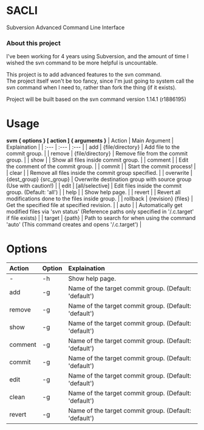 # SACLI
Subversion Advanced Command Line Interface
  
### About this project
I've been working for 4 years using Subversion, and the amount of time I wished the svn command to be more helpful is uncountable.  
  
This project is to add advanced features to the svn command.  
The project itself won't be too fancy, since I'm just going to system call the svn command when I need to, rather than fork the thing (if it exists). 
  
Project will be built based on the svn command version 1.14.1 (r1886195)  
  
# Usage
**svm { options } \[ action \] { arguments }**
| Action    | Main Argument              | Explaination                                                                                                      |
| :---      | :---                       | :---                                                                                                              |
| add       | {file/directory}           | Add file to the commit group.                                                                                     |
| remove    | {file/directory}           | Remove file from the commit group.                                                                                |
| show      |                            | Show all files inside commit group.                                                                               |
| comment   |                            | Edit the comment of the commit group.                                                                             |
| commit    |                            | Start the commit process!                                                                                         |
| clear     |                            | Remove all files inside the commit group specified.                                                               |
| overwrite | {dest\_group} {src\_group} | Overwrite destination group with source group (Use with caution!)                                                 |
| edit      | \[all/selective\]          | Edit files inside the commit group. (Default: 'all')                                                              |
| help      |                            | Show help page.                                                                                                   |
| revert    |                            | Revert all modifications done to the files inside group.                                                          |
| rollback  | {revision} {files}         | Get the specified file at specified revision.                                                                     |
| auto      |                            | Automatically get modified files via 'svn status' (Reference paths only specified in '/.c.target' if file exists) |
| target    | {path}                     | Path to search for when using the command 'auto' (This command creates and opens '/.c.target')                    |
  
# Options
| Action  | Option | Explaination                                          |
| :---    | :---   | :---                                                  |
| -       | -h     | Show help page.                                       |
| add     | -g     | Name of the target commit group. (Default: 'default') |
| remove  | -g     | Name of the target commit group. (Default: 'default') |
| show    | -g     | Name of the target commit group. (Default: 'default') |
| comment | -g     | Name of the target commit group. (Default: 'default') |
| commit  | -g     | Name of the target commit group. (Default: 'default') |
| edit    | -g     | Name of the target commit group. (Default: 'default') |
| clean   | -g     | Name of the target commit group. (Default: 'default') |
| revert  | -g     | Name of the target commit group. (Default: 'default') |
